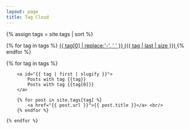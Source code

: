 ```yaml
---
layout: page
title: Tag Cloud
---
```


{% assign tags = site.tags | sort %}

{% for tag in tags %}
<span class="site-tag">
    <a href="/tag-cloud.html#{{ tag | first | slugify }}"
        style="font-size: {{ tag | last | size  |  times: 4 | plus: 80  }}%">
            {{ tag[0] | replace:'-', ' ' }} ({{ tag | last | size }})
    </a>
</span>
{% endfor %}


<div>
    {% for tag in tags %}
    
        <a id="{{ tag | first | slugify }}">
            Posts with tag {{tag}}
            Posts with tag {{tag[0]}}
        </a>

        {% for post in site.tags[tag] %}
            <a href="{{ post.url }}">{{ post.title }}</a> <br/>
        {% endfor %}

    {% endfor %}
</div>